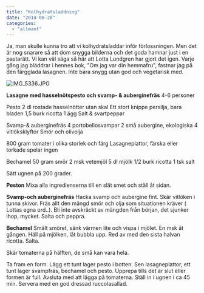 ```yaml
---
title: "Kolhydratsladdning"
date: "2014-08-28"
categories: 
  - "allmant"
---
```


Ja, man skulle kunna tro att vi kolhydratsladdar inför förlossningen. Men det är nog snarare så att dom snygga bilderna och det goda hamnar just i en pastarätt. Vi kan väl säga så här att Lotta Lundgren har gjort det igen. Varje gång jag bläddrar i hennes bok, "Om jag var din hemmafru", fastnar jag på den färgglada lasagnen. Inte bara snygg utan god och vegetarisk med.  
  
![IMG_5336.JPG](/static/img/IMG_5336.jpg)

**Lasagne med hasselnötspesto och svamp- & auberginefräs** 4-6 personer

Pesto 2 dl rostade hasselnötter utan skal Ett stort knippe persilja, bara bladen 1,5 burk ricotta 1 ägg Salt & svartpeppar

Svamp-& auberginefräs 4 portobellosvampar 2 små aubergine, ekologiska 4 vitlöksklyftor Smör och olivolja

800 gram tomater i olika storlek och färg Lasagneplattor, färska eller torkade spelar ingen

Bechamel 50 gram smör 2 msk vetemjöl 5 dl mjölk 1/2 burk ricotta 1 tsk salt

Sätt ugnen på 200 grader.

**Peston** Mixa alla ingredienserna till en slät smet och ställ åt sidan.

**Svamp-och auberginefräs** Hacka svamp och aubergine fint. Skär vitlöken i tunna skivor. Fräs allt den mängd smör och olja som situationen kräver ( Lottas egna ord..). Bli inte avskräckt av mängden från början, det sjunker ihop, mycket. Salta och peppra.

**Bechamel** Smält smöret, sänk värmen lite och vispa i mjölet. En msk åt gången. Häll på mjölken, låt bubbla upp. Red av med den sista halvan ricotta. Salta.

Skär tomaterna på hälften, de små kan vara hela.

Ta fram en form. Lägg ett tunt lager pesto i botten. Sen lasagneplattor, ett tunt lager svampfräs, bechamel och pesto. Upprepa tills det är slut eller formen är full. Avsluta med att lägga på tomaterna. Ställ in i ugnen i ca 45 min. Servera med en god dressad ruccolasallad.
